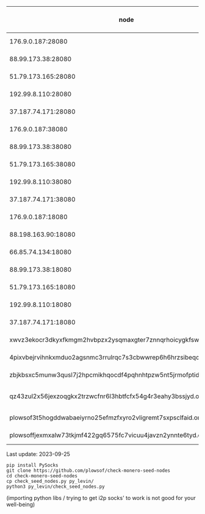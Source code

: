 | node  | status (daily check) |
|---|---|
|176.9.0.187:28080|🙂🙂🙂🙂🙂🙂🙂|
|88.99.173.38:28080|🙂🙂🙂🙂🙂🙂🙂|
|51.79.173.165:28080|🙂🙂🙂🙂🙂🙂🙂|
|192.99.8.110:28080|🙂🙂🙂🙂🙂🙂🙂|
|37.187.74.171:28080|🙂🙂🙂🙂🙂🙂🙂|
|176.9.0.187:38080|🙂🙂🙂🙂🙂🙂🙂|
|88.99.173.38:38080|🙂🙂🙂🙂🙂🙂🙂|
|51.79.173.165:38080|🙂🙂🙂🙂🙂🙂🙂|
|192.99.8.110:38080|🙂🙂🙂🙂🙂🙂🙂|
|37.187.74.171:38080|🙂🙂🙂🙂🙂🙂🙂|
|176.9.0.187:18080|🙂🙂🙂🙂🙂🙂🙂|
|88.198.163.90:18080|🙂🙂🙂🙂🙂🙂🙂|
|66.85.74.134:18080|🙂🙂🙂🙂🙂🙂🙂|
|88.99.173.38:18080|🙂🙂🙂🙂🙂🙂🙂|
|51.79.173.165:18080|🙂🙂🙂🙂🙂🙂🙂|
|192.99.8.110:18080|🙂🙂🙂🙂🙂🙂🙂|
|37.187.74.171:18080|🙂🙂🙂🙂🙂🙂🙂|
|xwvz3ekocr3dkyxfkmgm2hvbpzx2ysqmaxgter7znnqrhoicygkfswid.onion:18083|🙂🙂🙂😡🙂🙂🙂|
|4pixvbejrvihnkxmduo2agsnmc3rrulrqc7s3cbwwrep6h6hrzsibeqd.onion:18083|🙂🙂🙂🙂🙂🙂🙂|
|zbjkbsxc5munw3qusl7j2hpcmikhqocdf4pqhnhtpzw5nt5jrmofptid.onion:18083|😡🙂🙂🙂🙂🙂🙂|
|qz43zul2x56jexzoqgkx2trzwcfnr6l3hbtfcfx54g4r3eahy3bssjyd.onion:18083|😡😡😡😡😡😡😡|
|plowsof3t5hogddwabaeiyrno25efmzfxyro2vligremt7sxpsclfaid.onion:18083|🙂🙂🙂🙂🙂🙂🙂|
|plowsoffjexmxalw73tkjmf422gq6575fc7vicuu4javzn2ynnte6tyd.onion:18083|🙂🙂🙂🙂🙂🙂🙂|

Last update: 2023-09-25
```
pip install PySocks
git clone https://github.com/plowsof/check-monero-seed-nodes
cd check-monero-seed-nodes
cp check_seed_nodes.py py_levin/
python3 py_levin/check_seed_nodes.py
```
(importing python libs / trying to get i2p socks' to work is not good for your well-being)

